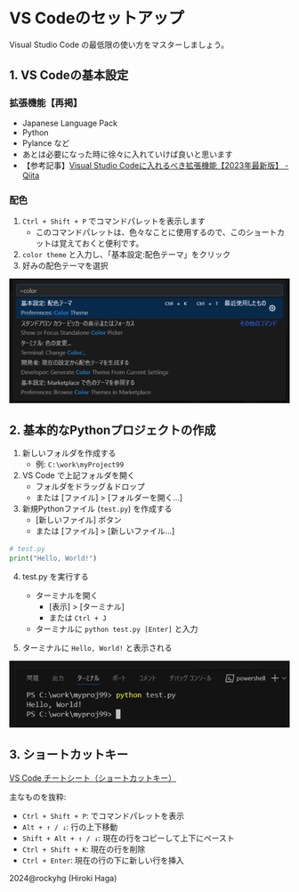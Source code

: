# VS Codeのセットアップ
Visual Studio Code の最低限の使い方をマスターしましょう。

## 1. VS Codeの基本設定
### 拡張機能【再掲】
   - Japanese Language Pack
   - Python
   - Pylance など
   - あとは必要になった時に徐々に入れていけば良いと思います
   - 【参考記事】[Visual Studio Codeに入れるべき拡張機能【2023年最新版】 - Qiita](https://qiita.us5.list-manage.com/track/click?u=e220ac811523723b60d055c87&id=e6660f5f97&e=afe4815717)

### 配色
1. `Ctrl + Shift + P` でコマンドパレットを表示します
   - このコマンドパレットは、色々なことに使用するので、このショートカットは覚えておくと便利です。
2. `color theme` と入力し、「基本設定:配色テーマ」をクリック
3. 好みの配色テーマを選択

![image](./image/1_color-theme.png)

## 2. 基本的なPythonプロジェクトの作成

1. 新しいフォルダを作成する
   - 例: `C:\work\myProject99`
2. VS Code で上記フォルダを開く
   - フォルダをドラッグ＆ドロップ
   - または [ファイル] > [フォルダーを開く...]
3. 新規Pythonファイル (`test.py`) を作成する
   - [新しいファイル] ボタン
   - または [ファイル] > [新しいファイル...]

```python
# test.py
print("Hello, World!")
```

4. test.py を実行する
   - ターミナルを開く
     - [表示] > [ターミナル]
     - または `Ctrl + J`
   - ターミナルに `python test.py [Enter]` と入力

5. ターミナルに `Hello, World!` と表示される

![image](./image/1_run-result.png)

## 3. ショートカットキー
[VS Code チートシート（ショートカットキー）](https://camo.qiitausercontent.com/8e7b0b88be526969f856b75f97e05b23516f0d72/68747470733a2f2f71696974612d696d6167652d73746f72652e73332e616d617a6f6e6177732e636f6d2f302f38313534382f30353238666333382d376132312d353665622d313331612d3562636663643866363965312e706e67)

主なものを抜粋:
- `Ctrl + Shift + P`: でコマンドパレットを表示
- `Alt + ↑ / ↓`: 行の上下移動
- `Shift + Alt + ↑ / ↓`: 現在の行をコピーして上下にペースト
- `Ctrl + Shift + K`: 現在の行を削除
- `Ctrl + Enter`: 現在の行の下に新しい行を挿入

2024@rockyhg (Hiroki Haga)

